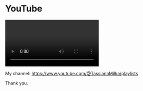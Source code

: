 # YouTube 



<video>Uploading Gravando 2024-06-04 104557.mp4…</video


My channel: https://www.youtube.com/@TassianaMilka/playlists




Thank you.

